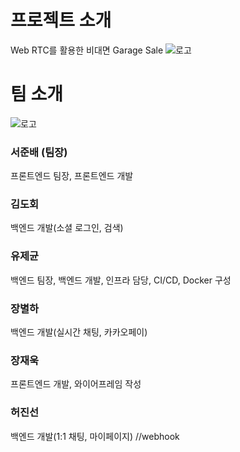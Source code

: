 # 프로젝트 소개

Web RTC를 활용한 비대면 Garage Sale
![로고](https://lab.ssafy.com/s08-webmobile1-sub2/S08P12B105/uploads/da6e5c104b355ecfaed637ce4c9c49d1/%EB%A1%9C%EA%B3%A0_Final.png)

# 팀 소개

![로고](https://lab.ssafy.com/s08-webmobile1-sub2/S08P12B105/uploads/0e62727775f808d2051b462df2bc45fe/hc.png)

### 서준배 (팀장)

프론트엔드 팀장, 프론트엔드 개발

### 김도회

백엔드 개발(소셜 로그인, 검색)

### 유제균

백엔드 팀장, 백엔드 개발, 인프라 담당, CI/CD, Docker 구성

### 장별하

백엔드 개발(실시간 채팅, 카카오페이)

### 장재욱

프론트엔드 개발, 와이어프레임 작성

### 허진선

백엔드 개발(1:1 채팅, 마이페이지)
//webhook
